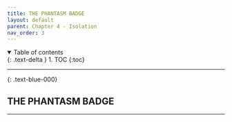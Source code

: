 ```yaml
---
title: THE PHANTASM BADGE
layout: default
parent: Chapter 4 - Isolation
nav_order: 3
---
```


<details open markdown="block">
  <summary>
    Table of contents
  </summary>
  {: .text-delta }
1. TOC
{:toc}
</details>

---

{: .text-blue-000}
## THE PHANTASM BADGE
---
